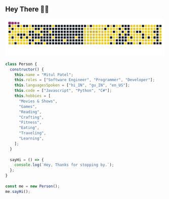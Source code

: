 ## Hey There 👋🏽

<picture>
  <source media="(prefers-color-scheme: dark)" srcset="github-snake-dark.svg" />
  <source media="(prefers-color-scheme: light)" srcset="github-snake.svg" />
  <img alt="github-snake" src="https://github.com/bittricky/bittricky/blob/output/github-snake.gif" />
</picture>

```js
class Person {
  constructor() {
    this.name = "Mitul Patel";
    this.roles = ["Software Engineer", "Programmer", "Developer"];
    this.languagesSpoken = ["hi_IN", "gu_IN", "en_US"];
    this.code = ["Javascript", "Python", "C#"];
    this.hobbies = [
      "Movies & Shows",
      "Games",
      "Reading",
      "Crafting",
      "Fitness",
      "Eating",
      "Traveling",
      "Learning",
    ];
  }

  sayHi = () => {
    console.log(`Hey, Thanks for stopping by.`);
  };
}

const me = new Person();
me.sayHi();
```

```

```
